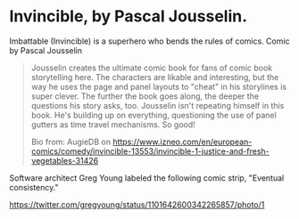 # Invincible, by Pascal Jousselin.
Imbattable (Invincible) is a superhero who bends the rules of comics.  Comic by Pascal Jousselin

> Jousselin creates the ultimate comic book for fans of comic book storytelling here. The characters are likable and interesting, but the way he uses the page and panel layouts to "cheat" in his storylines is super clever. The further the book goes along, the deeper the questions his story asks, too. Jousselin isn't repeating himself in this book. He's building up on everything, questioning the use of panel gutters as time travel mechanisms. So good!
> 
> Bio from: AugieDB on https://www.izneo.com/en/european-comics/comedy/invincible-13553/invincible-1-justice-and-fresh-vegetables-31426

Software architect Greg Young labeled the following comic strip, "Eventual consistency."

https://twitter.com/gregyoung/status/1101642600342265857/photo/1
